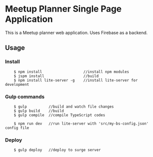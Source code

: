 #  Meetup Planner Single Page Application

This is a Meetup planner web application. Uses Firebase as a backend.

## Usage

### Install
```
    $ npm install                   //install npm modules
    $ jspm install                  //build
    $ npm install lite-server -g    //install lite-server for development
```

### Gulp commands
```
    $ gulp          //build and watch file changes
    $ gulp build    //build
    $ gulp compile  //compile TypeScript codes
      
    $ npm run dev   //run lite-server with 'src/my-bs-config.json' config file

```

### Deploy
```
    $ gulp deploy   //deploy to surge server
```

